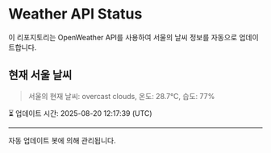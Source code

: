 
# Weather API Status

이 리포지토리는 OpenWeather API를 사용하여 서울의 날씨 정보를 자동으로 업데이트합니다.

## 현재 서울 날씨
> 서울의 현재 날씨: overcast clouds, 온도: 28.7°C, 습도: 77%

⏳ 업데이트 시간: 2025-08-20 12:17:39 (UTC)

---
자동 업데이트 봇에 의해 관리됩니다.
